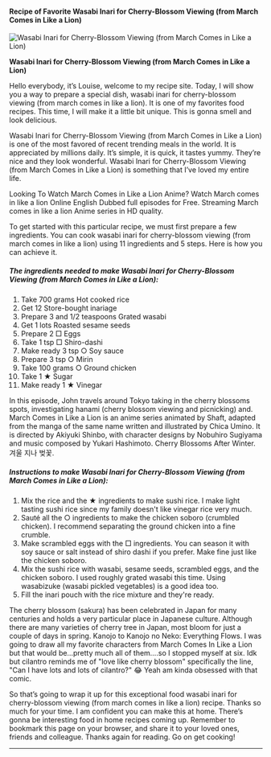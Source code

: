             

#### Recipe of Favorite Wasabi Inari for Cherry-Blossom Viewing (from March Comes in Like a Lion)

![Wasabi Inari for Cherry-Blossom Viewing (from March Comes in Like a Lion)](https://img-global.cpcdn.com/recipes/4826724572332032/751x532cq70/wasabi-inari-for-cherry-blossom-viewing-from-march-comes-in-like-a-lion-recipe-main-photo.jpg)

**Wasabi Inari for Cherry-Blossom Viewing (from March Comes in Like a Lion)**

Hello everybody, it’s Louise, welcome to my recipe site. Today, I will show you a way to prepare a special dish, wasabi inari for cherry-blossom viewing (from march comes in like a lion). It is one of my favorites food recipes. This time, I will make it a little bit unique. This is gonna smell and look delicious.

Wasabi Inari for Cherry-Blossom Viewing (from March Comes in Like a Lion) is one of the most favored of recent trending meals in the world. It is appreciated by millions daily. It’s simple, it is quick, it tastes yummy. They’re nice and they look wonderful. Wasabi Inari for Cherry-Blossom Viewing (from March Comes in Like a Lion) is something that I’ve loved my entire life.

Looking To Watch March Comes in Like a Lion Anime? Watch March comes in like a lion Online English Dubbed full episodes for Free. Streaming March comes in like a lion Anime series in HD quality.

To get started with this particular recipe, we must first prepare a few ingredients. You can cook wasabi inari for cherry-blossom viewing (from march comes in like a lion) using 11 ingredients and 5 steps. Here is how you can achieve it.

##### The ingredients needed to make Wasabi Inari for Cherry-Blossom Viewing (from March Comes in Like a Lion):

1.  Take 700 grams Hot cooked rice
2.  Get 12 Store-bought inariage
3.  Prepare 3 and 1/2 teaspoons Grated wasabi
4.  Get 1 lots Roasted sesame seeds
5.  Prepare 2 □ Eggs
6.  Take 1 tsp □ Shiro-dashi
7.  Make ready 3 tsp ○ Soy sauce
8.  Prepare 3 tsp ○ Mirin
9.  Take 100 grams ○ Ground chicken
10.  Take 1 ★ Sugar
11.  Make ready 1 ★ Vinegar

In this episode, John travels around Tokyo taking in the cherry blossoms spots, investigating hanami (cherry blossom viewing and picnicking) and. March Comes in Like a Lion is an anime series animated by Shaft, adapted from the manga of the same name written and illustrated by Chica Umino. It is directed by Akiyuki Shinbo, with character designs by Nobuhiro Sugiyama and music composed by Yukari Hashimoto. Cherry Blossoms After Winter. 겨울 지나 벚꽃.

##### Instructions to make Wasabi Inari for Cherry-Blossom Viewing (from March Comes in Like a Lion):

1.  Mix the rice and the ★ ingredients to make sushi rice. I make light tasting sushi rice since my family doesn't like vinegar rice very much.
2.  Sauté all the ○ ingredients to make the chicken soboro (crumbled chicken). I recommend separating the ground chicken into a fine crumble.
3.  Make scrambled eggs with the □ ingredients. You can season it with soy sauce or salt instead of shiro dashi if you prefer. Make fine just like the chicken soboro.
4.  Mix the sushi rice with wasabi, sesame seeds, scrambled eggs, and the chicken soboro. I used roughly grated wasabi this time. Using wasabizuke (wasabi pickled vegetables) is a good idea too.
5.  Fill the inari pouch with the rice mixture and they're ready.

The cherry blossom (sakura) has been celebrated in Japan for many centuries and holds a very particular place in Japanese culture. Although there are many varieties of cherry tree in Japan, most bloom for just a couple of days in spring. Kanojo to Kanojo no Neko: Everything Flows. I was going to draw all my favorite characters from March Comes In Like a Lion but that would be…pretty much all of them….so I stopped myself at six. Idk but cilantro reminds me of "love like cherry blossom" specifically the line, "Can I have lots and lots of cilantro?" 😂 Yeah am kinda obsessed with that comic.

So that’s going to wrap it up for this exceptional food wasabi inari for cherry-blossom viewing (from march comes in like a lion) recipe. Thanks so much for your time. I am confident you can make this at home. There’s gonna be interesting food in home recipes coming up. Remember to bookmark this page on your browser, and share it to your loved ones, friends and colleague. Thanks again for reading. Go on get cooking!

* * *